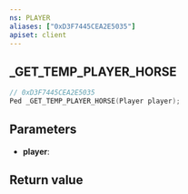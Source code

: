 ```yaml
---
ns: PLAYER
aliases: ["0xD3F7445CEA2E5035"]
apiset: client
---
```

## _GET_TEMP_PLAYER_HORSE

```c
// 0xD3F7445CEA2E5035
Ped _GET_TEMP_PLAYER_HORSE(Player player);
```


## Parameters
* **player**:

## Return value

